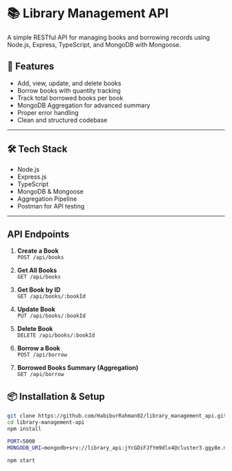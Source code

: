 # 📚 Library Management API

A simple RESTful API for managing books and borrowing records using Node.js, Express, TypeScript, and MongoDB with Mongoose.

## 🚀 Features

- Add, view, update, and delete books
- Borrow books with quantity tracking
- Track total borrowed books per book
- MongoDB Aggregation for advanced summary
- Proper error handling
- Clean and structured codebase

---

## 🛠️ Tech Stack

- Node.js
- Express.js
- TypeScript
- MongoDB & Mongoose
- Aggregation Pipeline
- Postman for API testing

---


## API Endpoints

1. **Create a Book**  
   `POST /api/books`

2. **Get All Books**  
   `GET /api/books`

3. **Get Book by ID**  
   `GET /api/books/:bookId`

4. **Update Book**  
   `PUT /api/books/:bookId`

5. **Delete Book**  
   `DELETE /api/books/:bookId`

6. **Borrow a Book**  
   `POST /api/borrow`

7. **Borrowed Books Summary (Aggregation)**  
   `GET /api/borrow`

## 📦 Installation & Setup


```bash
git clone https://github.com/HabiburRahman02/library_management_api.git
cd library-management-api
npm install

PORT=5000
MONGODB_URI=mongodb+srv://library_api:jYcGDiFJfYm9dlx4@cluster3.ggy8e.mongodb.net/?retryWrites=true&w=majority&appName=Cluster3

npm start



